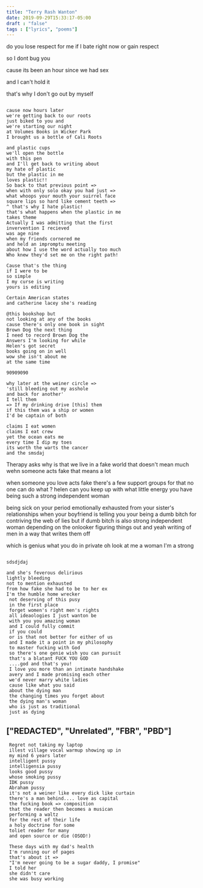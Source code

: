 ```yaml
---
title: "Terry Rash Wanton"
date: 2019-09-29T15:33:17-05:00
draft : "false"
tags : ["lyrics", "poems"]
---
```



do you lose respect for me if I bate
right now or gain respect

so I dont bug you

cause its been an hour since we had sex

and I can't hold it

that's why I don't go out by myself

```

cause now hours later
we're getting back to our roots
just biked to you and
we're starting our night
at Volumes Books in Wicker Park
I brought us a bottle of Cali Roots

and plastic cups
we'll open the bottle
with this pen
and I'll get back to writing about
my hate of plastic
but the plastic in me
loves plastic!!
So back to that previous point =>
when with only solo okay you had just =>
what whoops your mouth your suirrel face
square lips so hard like cement teeth =>
^ that's why I hate plastic!
that's what happens when the plastic in me
takes theme
Actually I was admitting that the first
invervention I recieved
was age nine  
when my friends cornered me
and held an impromptu meeting
about how I use the word actually too much
Who knew they'd set me on the right path!

Cause that's the thing
if I were to be
so simple
I my curse is writing
yours is editing

Certain American states
and catherine lacey she's reading

@this bookshop but
not looking at any of the books
cause there's only one book in sight
Brown Dog the next thing
I need to record Brown Dog the
Answers I'm looking for while
Helen's got secret
books going on in well
wow she isn't about me
at the same time

90909090

why later at the weiner circle =>
'still bleeding out my asshole
and back for another'
I tell them
=> If my drinking drive [this] them
if this them was a ship or women
I'd be captain of both

claims I eat women
claims I eat crew
yet the ocean eats me
every time I dip my toes
its worth the warts the cancer
and the smsdaj

```


Therapy asks why is that we live in a fake world
that doesn't mean much
wehn someone acts fake
that means a lot

when someone you love acts fake
there's a few support groups for that
no one can do what ?
helen can you keep up
with what little energy you have
being such a strong independent woman

being sick on your period
emotionally exhausted from
your sister's relationships
when your boyfriend
is telling you your being a dumb bitch
for contriving the web of lies
but if dumb bitch is also strong independent woman
depending on the onlooker
figuring things out and
yeah writing of men in a way that writes them off

which is genius what you
do in private
oh look at me a woman I'm a strong


```

sdsdjdaj

and she's feverous delirious
lightly bleeding
not to mention exhausted
from how fake she had to be to her ex
I'm the humble home wrecker
 not deserving of this pusy
 in the first place
 forget women's right men's rights
 all ideaologies I just wanton be
 with you you amazing woman
 and I could fully commit
 if you could
 or is that not better for either of us
 and I made it a point in my philosophy
 to master fucking with God
 so there's one genie wish you can pursuit
 that's a blatant FUCK YOU GOD
 ....god and that's you!
 I love you more than an intimate handshake
 avery and I made promising each other
 we'd never marry white ladies
 cause like what you said
 about the dying man
 the changing times you forget about
 the dying man's woman
 who is just as traditional
 just as dying

 ```

## ["REDACTED", "Unrelated", "FBR", "PBD"]

```
 Regret not taking my laptop
 illest village vocal warmup showing up in
 my mind 6 years later
 intelligent pussy
 intelligensia pussy
 looks good pussy
 whose smoking pussy
 IDK pussy
 Abraham pussy
 it's not a weiner like every dick like curtain
 there's a man behind.... love as capital
 the fucking book => composition
 that the reader then becomes a musican
 performing a waltz
 for the rest of their life
 a holy doctrine for some
 toliet reader for many
 and open source or die (OSOD!)

 These days with my dad's health
 I'm running our of pages
 that's about it =>
 "I'm never going to be a sugar daddy, I promise"
 I told her
 she didn't care
 she was busy working
```
